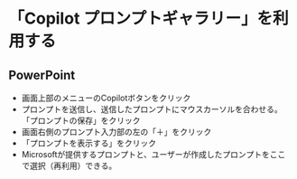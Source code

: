 # 「Copilot プロンプトギャラリー」を利用する


## PowerPoint

- 画面上部のメニューのCopilotボタンをクリック
- プロンプトを送信し、送信したプロンプトにマウスカーソルを合わせる。「プロンプトの保存」をクリック
- 画面右側のプロンプト入力部の左の「＋」をクリック
- 「プロンプトを表示する」をクリック
- Microsoftが提供するプロンプトと、ユーザーが作成したプロンプトをここで選択（再利用）できる。

